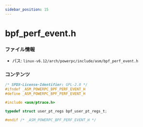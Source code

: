 ```yaml
---
sidebar_position: 15
---
```

# bpf_perf_event.h

### ファイル情報

- パス: `linux-v6.12/arch/powerpc/include/asm/bpf_perf_event.h`

### コンテンツ

```h
/* SPDX-License-Identifier: GPL-2.0 */
#ifndef _ASM_POWERPC_BPF_PERF_EVENT_H
#define _ASM_POWERPC_BPF_PERF_EVENT_H

#include <asm/ptrace.h>

typedef struct user_pt_regs bpf_user_pt_regs_t;

#endif /* _ASM_POWERPC_BPF_PERF_EVENT_H */

```
